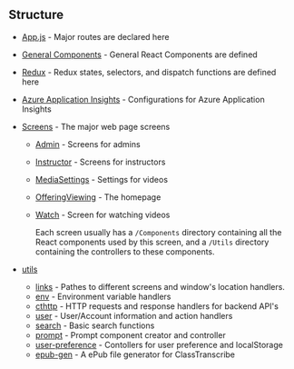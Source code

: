 ## Structure
- [App.js](./App.js) - Major routes are declared here
- [General Components](./components) - General React Components are defined
- [Redux](./redux) - Redux states, selectors, and dispatch functions are defined here
- [Azure Application Insights](./azure-app-insights) - Configurations for Azure Application Insights
- [Screens](./screens) - The major web page screens
  - [Admin](./screens/Admin) - Screens for admins
  - [Instructor](./screens/Instructor) - Screens for instructors
  - [MediaSettings](./screens/MediaSettings) - Settings for videos
  - [OfferingViewing](./screens/OfferingViewing) - The homepage
  - [Watch](./screens/Watch) - Screen for watching videos

    Each screen usually has a `/Components` directory containing all the React components used by this screen, and a `/Utils` directory containing the controllers to these components.

- [utils](./utils)
  - [links](./utils/links.js) - Pathes to different screens and window's location handlers.
  - [env](./utils/env.js) - Environment variable handlers
  - [cthttp](./utils/cthttp) - HTTP requests and response handlers for backend API's
  - [user](./utils/user) - User/Account information and action handlers
  - [search](./utils/search) - Basic search functions
  - [prompt](./utils/prompt) - Prompt component creator and controller
  - [user-preference](./utils/user-preference) - Contollers for user preference and localStorage
  - [epub-gen](./utils/epub-gen) - A ePub file generator for ClassTranscribe